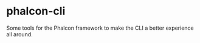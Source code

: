 phalcon-cli
===========

Some tools for the Phalcon framework to make the CLI a better experience all around.
